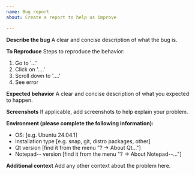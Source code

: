 ```yaml
---
name: Bug report
about: Create a report to help us improve

---
```


**Describe the bug**
A clear and concise description of what the bug is.

**To Reproduce**
Steps to reproduce the behavior:
1. Go to '...'
2. Click on '....'
3. Scroll down to '....'
4. See error

**Expected behavior**
A clear and concise description of what you expected to happen.

**Screenshots**
If applicable, add screenshots to help explain your problem.

**Environment (please complete the following information):**
 - OS: [e.g. Ubuntu 24.04.1]
 - Installation type [e.g. snap, git, distro packages, other]
 - Qt version [find it from the menu "? -> About Qt..."]
 - Notepad-- version [find it from the menu "? -> About Notepad--..."]

**Additional context**
Add any other context about the problem here.
